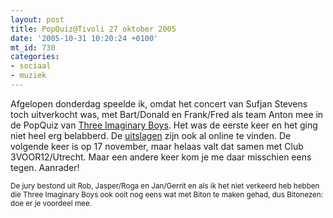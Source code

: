 ```yaml
---
layout: post
title: PopQuiz@Tivoli 27 oktober 2005
date: '2005-10-31 10:20:24 +0100'
mt_id: 730
categories:
- sociaal
- muziek
---
```

Afgelopen donderdag speelde ik, omdat het concert van Sufjan Stevens toch uitverkocht was, met Bart/Donald en Frank/Fred als team Anton mee in de PopQuiz van <a href="http://www.threeimaginaryboys.nl/">Three Imaginary Boys</a>. Het was de eerste keer en het ging niet heel erg belabberd. De <a href="http://www.threeimaginaryboys.nl/Three%20Imaginary%20Boys%20PopQuiz%20oktober.htm">uitslagen</a> zijn ook al online te vinden. De volgende keer is op 17 november, maar helaas valt dat samen met Club 3VOOR12/Utrecht. Maar een andere keer kom je me daar misschien eens tegen. Aanrader!

<small>De jury bestond uit Rob, Jasper/Roga en Jan/Gerrit en als ik het niet verkeerd heb hebben die Three Imaginary Boys ook ooit nog eens wat met Biton te maken gehad, dus Bitonezen: doe er je voordeel mee.</small>
